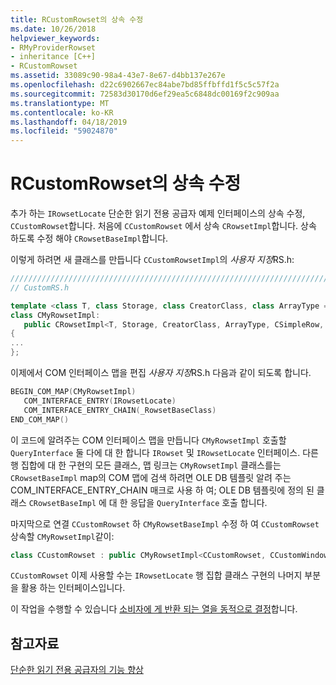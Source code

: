 ```yaml
---
title: RCustomRowset의 상속 수정
ms.date: 10/26/2018
helpviewer_keywords:
- RMyProviderRowset
- inheritance [C++]
- RCustomRowset
ms.assetid: 33089c90-98a4-43e7-8e67-d4bb137e267e
ms.openlocfilehash: d22c6902667ec84abe7bd85ffbffd1f5c5c57f2a
ms.sourcegitcommit: 72583d30170d6ef29ea5c6848dc00169f2c909aa
ms.translationtype: MT
ms.contentlocale: ko-KR
ms.lasthandoff: 04/18/2019
ms.locfileid: "59024870"
---
```

# <a name="modifying-the-inheritance-of-rcustomrowset"></a>RCustomRowset의 상속 수정

추가 하는 `IRowsetLocate` 단순한 읽기 전용 공급자 예제 인터페이스의 상속 수정, `CCustomRowset`합니다. 처음에 `CCustomRowset` 에서 상속 `CRowsetImpl`합니다. 상속 하도록 수정 해야 `CRowsetBaseImpl`합니다.

이렇게 하려면 새 클래스를 만듭니다 `CCustomRowsetImpl`의 *사용자 지정*RS.h:

```cpp
////////////////////////////////////////////////////////////////////////
// CustomRS.h

template <class T, class Storage, class CreatorClass, class ArrayType = CAtlArray<Storage>>
class CMyRowsetImpl:
   public CRowsetImpl<T, Storage, CreatorClass, ArrayType, CSimpleRow, IRowsetLocateImpl< T, IRowsetLocate >>
{
...
};
```

이제에서 COM 인터페이스 맵을 편집 *사용자 지정*RS.h 다음과 같이 되도록 합니다.

```cpp
BEGIN_COM_MAP(CMyRowsetImpl)
   COM_INTERFACE_ENTRY(IRowsetLocate)
   COM_INTERFACE_ENTRY_CHAIN(_RowsetBaseClass)
END_COM_MAP()
```

이 코드에 알려주는 COM 인터페이스 맵을 만듭니다 `CMyRowsetImpl` 호출할 `QueryInterface` 둘 다에 대 한 합니다 `IRowset` 및 `IRowsetLocate` 인터페이스. 다른 행 집합에 대 한 구현의 모든 클래스, 맵 링크는 `CMyRowsetImpl` 클래스를는 `CRowsetBaseImpl` map의 COM 맵에 검색 하려면 OLE DB 템플릿 알려 주는 COM_INTERFACE_ENTRY_CHAIN 매크로 사용 하 여; OLE DB 템플릿에 정의 된 클래스 `CRowsetBaseImpl` 에 대 한 응답을 `QueryInterface` 호출 합니다.

마지막으로 연결 `CCustomRowset` 하 `CMyRowsetBaseImpl` 수정 하 여 `CCustomRowset` 상속할 `CMyRowsetImpl`같이:

```cpp
class CCustomRowset : public CMyRowsetImpl<CCustomRowset, CCustomWindowsFile, CCustomCommand>
```

`CCustomRowset` 이제 사용할 수는 `IRowsetLocate` 행 집합 클래스 구현의 나머지 부분을 활용 하는 인터페이스입니다.

이 작업을 수행할 수 있습니다 [소비자에 게 반환 되는 열을 동적으로 결정](../../data/oledb/dynamically-determining-columns-returned-to-the-consumer.md)합니다.

## <a name="see-also"></a>참고자료

[단순한 읽기 전용 공급자의 기능 향상](../../data/oledb/enhancing-the-simple-read-only-provider.md)<br/>
